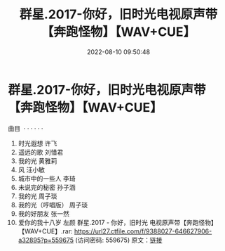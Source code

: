﻿---
title: 群星.2017-你好，旧时光电视原声带【奔跑怪物】【WAV+CUE】
date: 2022-08-10 09:50:48
categories: WAV车载音乐、镜像
tags: 华语中文
---
# 群星.2017-你好，旧时光电视原声带【奔跑怪物】【WAV+CUE】

曲目  · · · · · ·
1. 时光遐想 许飞
2. 遥远的歌 刘惜君
3. 我的光 黄雅莉
4. 风 汪小敏
5. 城市中的一些人 李琦
6. 未说完的秘密 孙子涵
7. 我的光 周子琰
8. 我的光（哼唱版） 周子琰
9. 我的好朋友 张一然
10. 爱你的我十八岁 左颜
群星.2017 - 你好，旧时光 电视原声带【奔跑怪物】【WAV+CUE】.rar: https://url27.ctfile.com/f/9388027-646627906-a32895?p=559675
(访问密码: 559675)
原文：[链接](https://blog.sina.com.cn/s/blog_1647c7e7601030ysq.html)